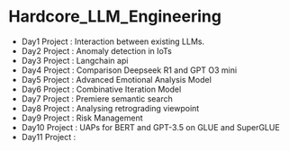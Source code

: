 # Hardcore_LLM_Engineering

- Day1 Project  : Interaction between existing LLMs.
- Day2 Project  : Anomaly detection in IoTs 
- Day3 Project  : Langchain api
- Day4 Project  : Comparison Deepseek R1 and GPT O3 mini
- Day5 Project  : Advanced Emotional Analysis Model
- Day6 Project  : Combinative Iteration Model
- Day7 Project  : Premiere semantic search
- Day8 Project  : Analysing retrograding viewpoint
- Day9 Project  : Risk Management
- Day10 Project : UAPs for BERT and GPT-3.5 on GLUE and SuperGLUE
- Day11 Project :
